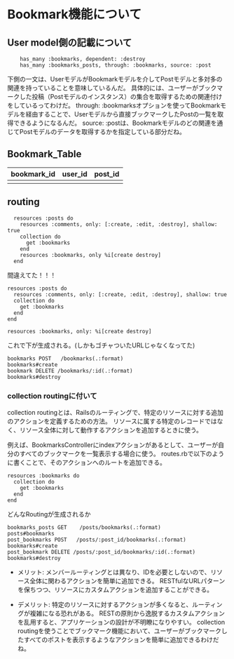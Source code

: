 # Bookmark機能について

## User model側の記載について

```
	has_many :bookmarks, dependent: :destroy
	has_many :bookmarks_posts, through: :bookmarks, source: :post
```

下側の一文は、UserモデルがBookmarkモデルを介してPostモデルと多対多の関連を持っていることを意味しているんだ。
具体的には、ユーザーがブックマークした投稿（Postモデルのインスタンス）の集合を取得するための関連付けをしているってわけだ。
through: :bookmarksオプションを使ってBookmarkモデルを経由することで、Userモデルから直接ブックマークしたPostの一覧を取得できるようになるんだ。
source: :postは、Bookmarkモデルのどの関連を通じてPostモデルのデータを取得するかを指定している部分だね。


## Bookmark_Table
|bookmark_id|user_id|post_id|
|:-:|:-:|:-:|
||||

## routing

```
  resources :posts do
    resources :comments, only: [:create, :edit, :destroy], shallow: true
    collection do
      get :bookmarks
    end
    resources :bookmarks, only %i[create destroy]
  end
```

間違えてた！！！
```
resources :posts do
  resources :comments, only: [:create, :edit, :destroy], shallow: true
  collection do
    get :bookmarks
  end
end

resources :bookmarks, only: %i[create destroy]
```
これで下が生成される。(しかもゴチャついたURLじゃなくなってた)
```
bookmarks POST   /bookmarks(.:format)                                                                              bookmarks#create
bookmark DELETE /bookmarks/:id(.:format)                                                                          bookmarks#destroy
```


### collection routingに付いて

collection routingとは、Railsのルーティングで、特定のリソースに対する追加のアクションを定義するための方法。
リソースに属する特定のレコードではなく、リソース全体に対して動作するアクションを追加するときに使う。

例えば、BookmarksControllerにindexアクションがあるとして、ユーザーが自分のすべてのブックマークを一覧表示する場合に使う。
routes.rbで以下のように書くことで、そのアクションへのルートを追加できる。
```
resources :bookmarks do
  collection do
    get :bookmarks
  end
end
```

どんなRoutingが生成されるか
```
bookmarks_posts GET    /posts/bookmarks(.:format)                            posts#bookmarks
post_bookmarks POST   /posts/:post_id/bookmarks(.:format)                bookmarks#create
post_bookmark DELETE /posts/:post_id/bookmarks/:id(.:format)             bookmarks#destroy
```

- メリット:
メンバールーティングとは異なり、IDを必要としないので、リソース全体に関わるアクションを簡単に追加できる。
RESTfulなURLパターンを保ちつつ、リソースにカスタムアクションを追加することができる。

- デメリット:
特定のリソースに対するアクションが多くなると、ルーティングが複雑になる恐れがある。
RESTの原則から逸脱するカスタムアクションを乱用すると、アプリケーションの設計が不明瞭になりやすい。
collection routingを使うことでブックマーク機能において、ユーザーがブックマークしたすべてのポストを表示するようなアクションを簡単に追加できるわけだね。



